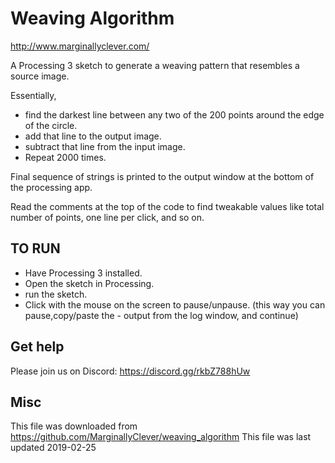 # Weaving Algorithm #

http://www.marginallyclever.com/

A Processing 3 sketch to generate a weaving pattern that resembles a source image.

Essentially, 

* find the darkest line between any two of the 200 points around the edge of the circle.
* add that line to the output image.
* subtract that line from the input image.
* Repeat 2000 times.

Final sequence of strings is printed to the output window at the bottom of the processing app.

Read the comments at the top of the code to find tweakable values like total number of points,
one line per click, and so on.

## TO RUN ##

- Have Processing 3 installed.
- Open the sketch in Processing.
- run the sketch.
- Click with the mouse on the screen to pause/unpause.  (this way you can pause,copy/paste the - output from the log window, and continue)

## Get help ##

Please join us on Discord: https://discord.gg/rkbZ788hUw

## Misc ##

This file was downloaded from https://github.com/MarginallyClever/weaving_algorithm
This file was last updated 2019-02-25
